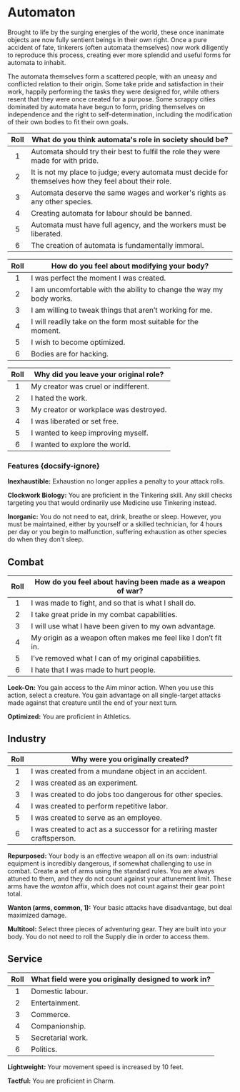 # Automaton

Brought to life by the surging energies of the world, these once inanimate objects are now fully sentient beings in their own right. Once a pure accident of fate, tinkerers (often automata themselves) now work diligently to reproduce this process, creating ever more splendid and useful forms for automata to inhabit.

The automata themselves form a scattered people, with an uneasy and conflicted relation to their origin. Some take pride and satisfaction in their work, happily performing the tasks they were designed for, while others resent that they were once created for a purpose. Some scrappy cities dominated by automata have begun to form, priding themselves on independence and the right to self-determination, including the modification of their own bodies to fit their own goals.

<div class="side-panel">

| Roll | What do you think automata's role in society should be?                                                |
| :--: | ------------------------------------------------------------------------------------------------------ |
|  1   | Automata should try their best to fulfil the role they were made for with pride.                       |
|  2   | It is not my place to judge; every automata must decide for themselves how they feel about their role. |
|  3   | Automata deserve the same wages and worker's rights as any other species.                              |
|  4   | Creating automata for labour should be banned.                                                         |
|  5   | Automata must have full agency, and the workers must be liberated.                                     |
|  6   | The creation of automata is fundamentally immoral.                                                     |

| Roll | How do you feel about modifying your body?                           |
| :--: | -------------------------------------------------------------------- |
|  1   | I was perfect the moment I was created.                              |
|  2   | I am uncomfortable with the ability to change the way my body works. |
|  3   | I am willing to tweak things that aren’t working for me.             |
|  4   | I will readily take on the form most suitable for the moment.        |
|  5   | I wish to become optimized.                                          |
|  6   | Bodies are for hacking.                                              |

| Roll | Why did you leave your original role?  |
| :--: | -------------------------------------- |
|  1   | My creator was cruel or indifferent.   |
|  2   | I hated the work.                      |
|  3   | My creator or workplace was destroyed. |
|  4   | I was liberated or set free.           |
|  5   | I wanted to keep improving myself.     |
|  6   | I wanted to explore the world.         |

</div>

### Features {docsify-ignore}

**Inexhaustible:** Exhaustion no longer applies a penalty to your attack rolls.

**Clockwork Biology:** You are proficient in the Tinkering skill. Any skill checks targeting you that would ordinarily use Medicine use Tinkering instead.

**Inorganic:** You do not need to eat, drink, breathe or sleep. However, you must be maintained, either by yourself or a skilled technician, for 4 hours per day or you begin to malfunction, suffering exhaustion as other species do when they don’t sleep.

## Combat

| Roll | How do you feel about having been made as a weapon of war?     |
| :--: | -------------------------------------------------------------- |
|  1   | I was made to fight, and so that is what I shall do.           |
|  2   | I take great pride in my combat capabilities.                  |
|  3   | I will use what I have been given to my own advantage.         |
|  4   | My origin as a weapon often makes me feel like I don’t fit in. |
|  5   | I’ve removed what I can of my original capabilities.           |
|  6   | I hate that I was made to hurt people.                         |

**Lock-On:** You gain access to the Aim minor action. When you use this action, select a creature. You gain advantage on all single-target attacks made against that creature until the end of your next turn.

**Optimized:** You are proficient in Athletics.

## Industry

| Roll | Why were you originally created?                                        |
| :--: | ----------------------------------------------------------------------- |
|  1   | I was created from a mundane object in an accident.                     |
|  2   | I was created as an experiment.                                         |
|  3   | I was created to do jobs too dangerous for other species.               |
|  4   | I was created to perform repetitive labor.                              |
|  5   | I was created to serve as an employee.                                  |
|  6   | I was created to act as a successor for a retiring master craftsperson. |

**Repurposed:** Your body is an effective weapon all on its own: industrial equipment is incredibly dangerous, if somewhat challenging to use in combat. Create a set of arms using the standard rules. You are always attuned to them, and they do not count against your attunement limit. These arms have the _wanton_ affix, which does not count against their gear point total.

<div class="inline-box">

**Wanton (arms, common, 1):** Your basic attacks have disadvantage, but deal maximized damage.

</div>

**Multitool:** Select three pieces of adventuring gear. They are built into your body. You do not need to roll the Supply die in order to access them.

## Service

| Roll | What field were you originally designed to work in? |
| :--: | --------------------------------------------------- |
|  1   | Domestic labour.                                    |
|  2   | Entertainment.                                      |
|  3   | Commerce.                                           |
|  4   | Companionship.                                      |
|  5   | Secretarial work.                                   |
|  6   | Politics.                                           |

**Lightweight:** Your movement speed is increased by 10 feet.

**Tactful:** You are proficient in Charm.
